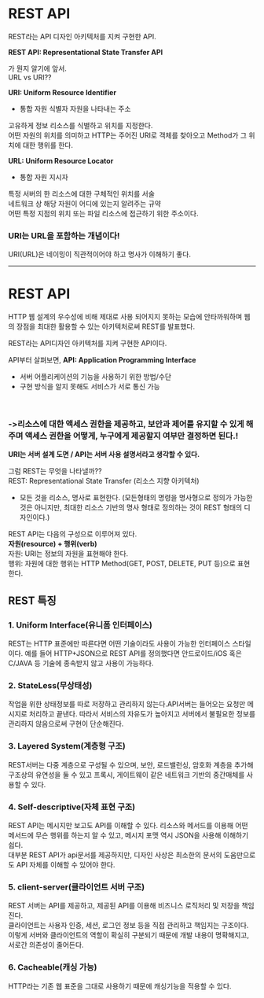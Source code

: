 # REST API
REST라는 API 디자인 아키텍처를 지켜 구현한 API.

**REST API: Representational State Transfer API**

가 뭔지 알기에 앞서.  
URL vs URI??

**URI: Uniform Resource Identifier**
- 통합 자원 식별자 자원을 나타내는 주소
  <br>
  
고유하게 정보 리소스를 식별하고 위치를 지정한다.  
어떤 자원의 위치를 의미하고 HTTP는 주어진 URI로 객체를 찾아오고 Method가 그 위치에 대한 행위를 한다.

**URL: Uniform Resource Locator**
- 통합 자원 지시자
  <br>
  
특정 서버의 한 리소스에 대한 구체적인 위치를 서술  
네트워크 상 해당 자원이 어디에 있는지 알려주는 규약  
어떤 특정 지점의 위치 또는 파일 리소스에 접근하기 위한 주소이다.  

### URI는 URL을 포함하는 개념이다!  
URI(URL)은 네이밍이 직관적이어야 하고 명사가 이해하기 좋다.

---
# REST API
HTTP 웹 설계의 우수성에 비해 제대로 사용 되어지지 못하는 모습에 안타까워하며 웹의 장점을 최대한 활용할 수 있는 아키텍처로써 REST를 발표했다.

REST라는 API디자인 아키텍처를 지켜 구현한 API이다.  

API부터 살펴보면,
**API: Application Programming Interface**
- 서버 어플리케이션의 기능을 사용하기 위한 방법/수단
- 구현 방식을 알지 못해도 서비스가 서로 통신 가능
<br>
  
### ->리소스에 대한 액세스 권한을 제공하고, 보안과 제어를 유지할 수 있게 해주며 액세스 권한을 어떻게, 누구에게 제공할지 여부만 결정하면 된다.!

**URI는 서버 설계 도면 / API는 서버 사용 설명서라고 생각할 수 있다.**

그럼 REST는 무엇을 나타낼까??  
REST: Representational State Transfer  (리소스 지향 아키텍처)
- 모든 것을 리소스, 명사로 표현한다. (모든형태의 명령을 명사형으로 정의가 가능한 것은 아니지만, 최대한 리소스 기반의 명사 형태로 정의하는 것이 REST 형태의 디자인이다.)

REST API는 다음의 구성으로 이루어져 있다.  
**자원(resource) + 행위(verb)**  
자원: URI는 정보의 자원을 표현해야 한다.  
행위: 자원에 대한 행위는 HTTP Method(GET, POST, DELETE, PUT 등)으로 표현한다.

## REST 특징
### 1. Uniform Interface(유니폼 인터페이스)
REST는 HTTP 표준에만 따른다면 어떤 기술이라도 사용이 가능한 인터페이스 스타일이다. 예를 들어 HTTP+JSON으로 REST API를 정의했다면 안드로이드/iOS 혹은 C/JAVA 등 기술에 종속받지 않고 사용이 가능하다.

### 2. StateLess(무상태성)
작업을 위한 상태정보를 따로 저장하고 관리하지 않는다.API서버는 들어오는 요청만 메시지로 처리하고 끝낸다. 따라서 서비스의 자유도가 높아지고 서버에서 불필요한 정보를 관리하지 않음으로써 구현이 단순해진다.

### 3. Layered System(계층형 구조)
REST서버는 다중 계층으로 구성될 수 있으며, 보안, 로드밸런싱, 암호화 계층을 추가해 구조상의 유연성을 둘 수 있고 프록시, 게이트웨이 같은 네트워크 기반의 중간매체를 사용할 수 있다.

### 4. Self-descriptive(자체 표현 구조)
REST API는 메시지만 보고도 API를 이해할 수 있다. 리소스와 메서드를 이용해 어떤 메서드에 무슨 행위를 하는지 알 수 있고, 메시지 포맷 역시 JSON을 사용해 이해하기 쉽다.  
대부분 REST API가 api문서를 제공하지만, 디자인 사상은 최소한의 문서의 도움만으로도 API 자체를 이해할 수 있어야 한다.

### 5. client-server(클라이언트 서버 구조)
REST 서버는 API를 제공하고, 제공된 API를 이용해 비즈니스 로직처리 및 저장을 책임진다.  
클라이언트는 사용자 인증, 세션, 로그인 정보 등을 직접 관리하고 책임지는 구조이다. 이렇게 서버와 클라이언트의 역할이 확실히 구분되기 때문에 개발 내용이 명확해지고, 서로간 의존성이 줄어든다.

### 6. Cacheable(캐싱 가능)
HTTP라는 기존 웹 표준을 그대로 사용하기 때문에 캐싱기능을 적용할 수 있다.
